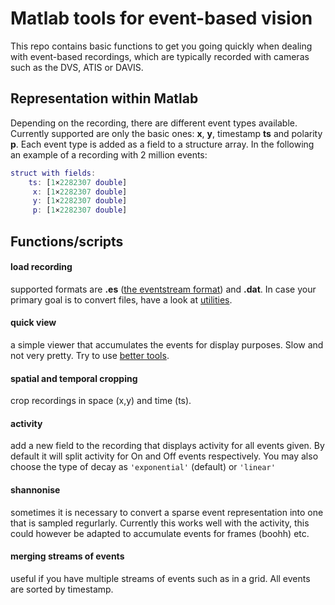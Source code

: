 # Matlab tools for event-based vision
This repo contains basic functions to get you going quickly when dealing with event-based recordings, which are typically recorded with cameras such as the DVS, ATIS or DAVIS.

## Representation within Matlab
Depending on the recording, there are different event types available. Currently supported are only the basic ones: **x**, **y**, timestamp **ts** and polarity **p**. Each event type is added as a field to a structure array. In the following an example of a recording with 2 million events:
```Matlab
struct with fields:
    ts: [1×2282307 double]
     x: [1×2282307 double]
     y: [1×2282307 double]
     p: [1×2282307 double]
 ```

## Functions/scripts
#### load recording
supported formats are **.es** ([the eventstream format](https://github.com/neuromorphic-paris/event_stream)) and **.dat**. In case your primary goal is to convert files, have a look at [utilities](https://github.com/neuromorphic-paris/utilities).

#### quick view
a simple viewer that accumulates the events for display purposes. Slow and not very pretty. Try to use [better tools](https://github.com/neuromorphic-paris/tutorials/wiki/4.-ATIS-event-stream-viewer).

#### spatial and temporal cropping
crop recordings in space (x,y) and time (ts).

#### activity
add a new field to the recording that displays activity for all events given. By default it will split activity for On and Off events respectively. You may also choose the type of decay as `'exponential'` (default) or `'linear'`

#### shannonise
sometimes it is necessary to convert a sparse event representation into one that is sampled regurlarly. Currently this works well with the activity, this could however be adapted to accumulate events for frames (boohh) etc.

#### merging streams of events
useful if you have multiple streams of events such as in a grid. All events are sorted by timestamp. 
